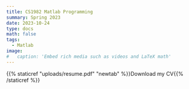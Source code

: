 ```yaml
---
title: CS1982 Matlab Programming
summary: Spring 2023
date: 2023-10-24
type: docs
math: false
tags:
  - Matlab
image:
#   caption: 'Embed rich media such as videos and LaTeX math'
---
```


{{% staticref "uploads/resume.pdf" "newtab" %}}Download my CV{{% /staticref %}}